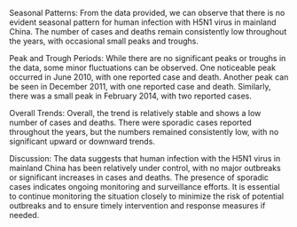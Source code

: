 Seasonal Patterns: From the data provided, we can observe that there is no evident seasonal pattern for human infection with H5N1 virus in mainland China. The number of cases and deaths remain consistently low throughout the years, with occasional small peaks and troughs.

Peak and Trough Periods: While there are no significant peaks or troughs in the data, some minor fluctuations can be observed. One noticeable peak occurred in June 2010, with one reported case and death. Another peak can be seen in December 2011, with one reported case and death. Similarly, there was a small peak in February 2014, with two reported cases.

Overall Trends: Overall, the trend is relatively stable and shows a low number of cases and deaths. There were sporadic cases reported throughout the years, but the numbers remained consistently low, with no significant upward or downward trends.

Discussion: The data suggests that human infection with the H5N1 virus in mainland China has been relatively under control, with no major outbreaks or significant increases in cases and deaths. The presence of sporadic cases indicates ongoing monitoring and surveillance efforts. It is essential to continue monitoring the situation closely to minimize the risk of potential outbreaks and to ensure timely intervention and response measures if needed.